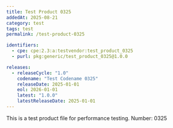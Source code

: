 ```yaml
---
title: Test Product 0325
addedAt: 2025-08-21
category: test
tags: test
permalink: /test-product-0325

identifiers:
  - cpe: cpe:2.3:a:testvendor:test_product_0325
  - purl: pkg:generic/test_product_0325@1.0.0

releases:
  - releaseCycle: "1.0"
    codename: "Test Codename 0325"
    releaseDate: 2025-01-01
    eol: 2026-01-01
    latest: "1.0.0"
    latestReleaseDate: 2025-01-01
---
```


This is a test product file for performance testing. Number: 0325
